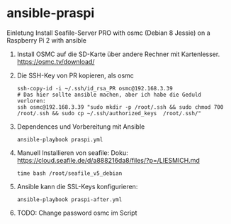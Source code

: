 # ansible-praspi
Einletung Install Seafile-Server PRO with osmc (Debian 8 Jessie) on a Raspberry Pi 2 with ansible

1. Install OSMC auf die SD-Karte über andere Rechner mit Kartenlesser.
   https://osmc.tv/download/

2. Die SSH-Key von PR kopieren, als osmc
   ```
   ssh-copy-id -i ~/.ssh/id_rsa_PR osmc@192.168.3.39
   # Das hier sollte ansible machen, aber ich habe die Geduld verloren:
   ssh osmc@192.168.3.39 "sudo mkdir -p /root/.ssh && sudo chmod 700 /root/.ssh && sudo cp ~/.ssh/authorized_keys  /root/.ssh/"
   ```
3. Dependences und Vorbereitung mit Ansible 
   ```
   ansible-playbook praspi.yml
   ```
4. Manuell Installieren von seafile:
   Doku: https://cloud.seafile.de/d/a888216da8/files/?p=/LIESMICH.md
   ```
   time bash /root/seafile_v5_debian
   ```
5. Ansible kann die SSL-Keys konfigurieren:
   ```
   ansible-playbook praspi-after.yml
   ```
   
6. TODO: Change password osmc im Script